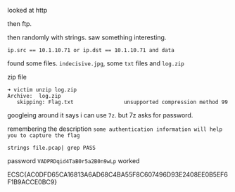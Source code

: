 looked at http

then ftp.

then randomly with strings. saw something interesting.

```
ip.src == 10.1.10.71 or ip.dst == 10.1.10.71 and data
```

found some files. `indecisive.jpg`, some `txt` files and `log.zip`

zip file

```
➜ victim unzip log.zip
Archive:  log.zip
   skipping: Flag.txt                unsupported compression method 99
```

googleing around it says i can use `7z`. but 7z asks for password.

remembering the description `some authentication information will help you to capture the flag`

```
strings file.pcap| grep PASS
```

password `VADPRDqid4TaB0r5a2B0n9wLp` worked

ECSC{AC0DFD65CA16813A6AD68C4BA55F8C607496D93E2408EE0B5EF6F1B9ACCE0BC9}
